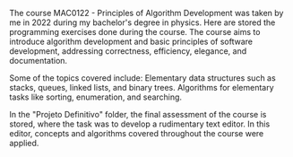 The course MAC0122 - Principles of Algorithm Development was taken by me in 2022 during my bachelor's degree in physics. Here are stored the programming exercises done during the course. The course aims to introduce algorithm development and basic principles of software development, addressing correctness, efficiency, elegance, and documentation.

Some of the topics covered include: Elementary data structures such as stacks, queues, linked lists, and binary trees. Algorithms for elementary tasks like sorting, enumeration, and searching.

In the "Projeto Definitivo" folder, the final assessment of the course is stored, where the task was to develop a rudimentary text editor. In this editor, concepts and algorithms covered throughout the course were applied.
